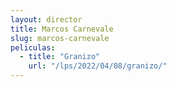 ```yaml
---
layout: director
title: Marcos Carnevale
slug: marcos-carnevale
peliculas:
  - title: "Granizo"
    url: "/lps/2022/04/08/granizo/"
---
```

